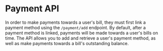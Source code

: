 # Payment API

In order to make payments towards a user's bill, they must first link a payment method using the `/payment/add` endpoint. By default, after a payment method is linked, payments will be made towards a user's bills on time. The API allows you to add and retrieve a user's payment method, as well as make payments towards a bill's outstanding balance.